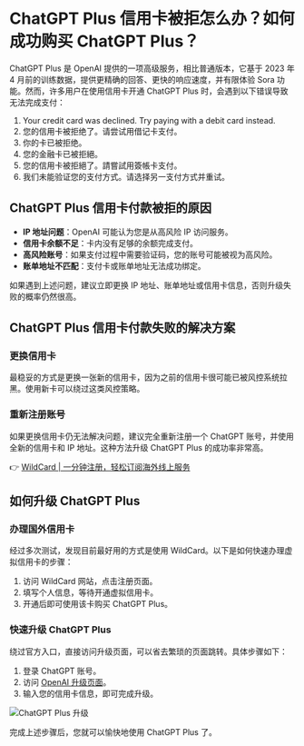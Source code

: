 # ChatGPT Plus 信用卡被拒怎么办？如何成功购买 ChatGPT Plus？

ChatGPT Plus 是 OpenAI 提供的一项高级服务，相比普通版本，它基于 2023 年 4 月前的训练数据，提供更精确的回答、更快的响应速度，并有限体验 Sora 功能。然而，许多用户在使用信用卡开通 ChatGPT Plus 时，会遇到以下错误导致无法完成支付：

1. Your credit card was declined. Try paying with a debit card instead.  
2. 您的信用卡被拒绝了。请尝试用借记卡支付。  
3. 你的卡已被拒绝。  
4. 您的金融卡已被拒絕。  
5. 您的信用卡被拒絕了。請嘗試用簽帳卡支付。  
6. 我们未能验证您的支付方式。请选择另一支付方式并重试。  

## ChatGPT Plus 信用卡付款被拒的原因

- **IP 地址问题**：OpenAI 可能认为您是从高风险 IP 访问服务。  
- **信用卡余额不足**：卡内没有足够的余额完成支付。  
- **高风险账号**：如果支付过程中需要验证码，您的账号可能被视为高风险。  
- **账单地址不匹配**：支付卡或账单地址无法成功绑定。  

如果遇到上述问题，建议立即更换 IP 地址、账单地址或信用卡信息，否则升级失败的概率仍然很高。

## ChatGPT Plus 信用卡付款失败的解决方案

### 更换信用卡
最稳妥的方式是更换一张新的信用卡，因为之前的信用卡很可能已被风控系统拉黑。使用新卡可以绕过这类风控策略。

### 重新注册账号
如果更换信用卡仍无法解决问题，建议完全重新注册一个 ChatGPT 账号，并使用全新的信用卡和 IP 地址。这种方法升级 ChatGPT Plus 的成功率非常高。  

👉 [WildCard | 一分钟注册，轻松订阅海外线上服务](https://bbtdd.com/WildCard)

## 如何升级 ChatGPT Plus

### 办理国外信用卡
经过多次测试，发现目前最好用的方式是使用 WildCard。以下是如何快速办理虚拟信用卡的步骤：

1. 访问 WildCard 网站，点击注册页面。  
2. 填写个人信息，等待开通虚拟信用卡。  
3. 开通后即可使用该卡购买 ChatGPT Plus。

### 快速升级 ChatGPT Plus
绕过官方入口，直接访问升级页面，可以省去繁琐的页面跳转。具体步骤如下：

1. 登录 ChatGPT 账号。  
2. 访问 [OpenAI 升级页面](https://chat.openai.com/invite/accepted)。  
3. 输入您的信用卡信息，即可完成升级。

![ChatGPT Plus 升级](https://bbtdd.com/img/94372780.webp)

完成上述步骤后，您就可以愉快地使用 ChatGPT Plus 了。